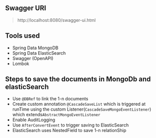 ## Swagger URI

> http://localhost:8080/swagger-ui.html

## Tools used
- Spring Data MongoDB
- Spring Data ElasticSearch
- Swagger (OpenAPI)
- Lombok

## Steps to save the documents in MongoDb and elasticSearch

- Use `@DBRef` to link the 1-n documents
- Create custom annotation `@CascadeSaveList` which is triggered at runTime using the custom Listener(`CascadeSaveMongoEventListener`) which extends`AbstractMongoEventListener`
- Enable AuditLogging
- Use `AfterConvertEvent` to trigger saving to ElasticSearch
- ElasticSearch uses NestedField to save 1-n relationShip